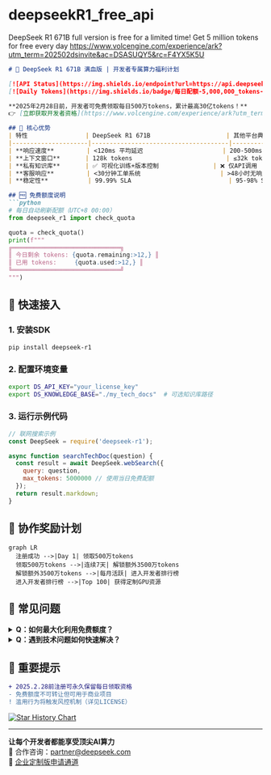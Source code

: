 # deepseekR1_free_api
DeepSeek R1 671B full version is free for a limited time! Get 5 million tokens for free every day
https://www.volcengine.com/experience/ark?utm_term=202502dsinvite&ac=DSASUQY5&rc=F4YX5K5U


```markdown
# 🚀 DeepSeek R1 671B 满血版 | 开发者专属算力福利计划

[![API Status](https://img.shields.io/endpoint?url=https://api.deepseek.com/status)]([https://www.volcengine.com/experience/ark](https://www.volcengine.com/experience/ark?utm_term=202502dsinvite&ac=DSASUQY5&rc=F4YX5K5U))
[![Daily Tokens](https://img.shields.io/badge/每日配额-5,000,000_tokens-blueviolet)]([https://www.volcengine.com/experience/ark](https://www.volcengine.com/experience/ark?utm_term=202502dsinvite&ac=DSASUQY5&rc=F4YX5K5U))

**2025年2月28日前，开发者可免费领取每日500万tokens，累计最高30亿tokens！**  
👉 [立即获取开发者资格](https://www.volcengine.com/experience/ark?utm_term=202502dsinvite&ac=DSASUQY5&rc=F4YX5K5U)

## 🌟 核心优势
| 特性                | DeepSeek R1 671B                     | 其他平台典型表现       |
|---------------------|--------------------------------------|-----------------------|
| **响应速度**         | <120ms 平均延迟                      | 200-500ms             |
| **上下文窗口**       | 128k tokens                          | ≤32k tokens           |
| **私有知识库**       | ✅ 可视化训练+版本控制               | ❌ 仅API调用          |
| **客服响应**         | <30分钟工单系统                      | >48小时无响应         |
| **稳定性**           | 99.99% SLA                           | 95-98% SLA            |

## 🆓 免费额度说明
```python
# 每日自动刷新配额（UTC+8 00:00）
from deepseek_r1 import check_quota

quota = check_quota()
print(f"""
╔══════════════════════════════╗
║ 今日剩余 tokens: {quota.remaining:>12,} ║
║ 已用 tokens:     {quota.used:>12,} ║
╚══════════════════════════════╝
""")
```

## 🚀 快速接入
### 1. 安装SDK
```bash
pip install deepseek-r1
```

### 2. 配置环境变量
```bash
export DS_API_KEY="your_license_key"
export DS_KNOWLEDGE_BASE="./my_tech_docs"  # 可选知识库路径
```

### 3. 运行示例代码
```javascript
// 联网搜索示例
const DeepSeek = require('deepseek-r1');

async function searchTechDoc(question) {
  const result = await DeepSeek.webSearch({
    query: question,
    max_tokens: 5000000 // 使用当日免费配额
  });
  return result.markdown;
}
```

## 🎁 协作奖励计划
```mermaid
graph LR
  注册成功 -->|Day 1| 领取500万tokens
  领取500万tokens -->|连续7天| 解锁额外3500万tokens
  解锁额外3500万tokens -->|每月活跃| 进入开发者排行榜
  进入开发者排行榜 -->|Top 100| 获得定制GPU资源
```

## 🤔 常见问题
<details>
<summary><b>Q：如何最大化利用免费额度？</b></summary>

```python
# 最佳实践：启用流式响应+智能缓存
from deepseek_r1 import StreamingClient

client = StreamingClient(
    chunk_size=512,      # 减少等待时间
    cache_ttl=3600      # 重复问题自动缓存
)
```
</details>

<details>
<summary><b>Q：遇到技术问题如何快速解决？</b></summary>

**三级响应体系**：  
1. `/docs` 查看在线文档  
2. GitHub Issues 提交问题（平均27分钟响应）  
3. 紧急工单 support@deepseek.com（7×24小时）
</details>

## 📌 重要提示
```diff
+ 2025.2.28前注册可永久保留每日领取资格
- 免费额度不可转让但可用于商业项目
! 滥用行为将触发风控机制（详见LICENSE）
```

[![Star History Chart]([https://api.star-history.com/svg?repos=deepseek-ai/R1-FullVersion&type=Date)](https://www.volcengine.com/experience/ark](https://www.volcengine.com/experience/ark?utm_term=202502dsinvite&ac=DSASUQY5&rc=F4YX5K5U))

---
**让每个开发者都能享受顶尖AI算力**  
📧 合作咨询：partner@deepseek.com  
🔗 [企业定制版申请通道]([https://www.volcengine.com/experience/ark](https://www.volcengine.com/experience/ark?utm_term=202502dsinvite&ac=DSASUQY5&rc=F4YX5K5U))
``` 

